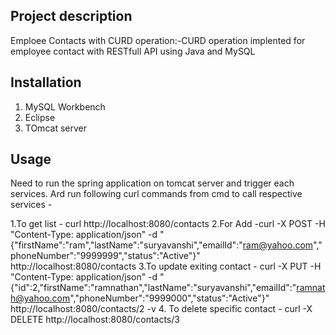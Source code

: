 ## Project description 
Emploee Contacts with CURD operation:-CURD operation implented for employee contact with RESTfull API using Java and MySQL

## Installation
1. MySQL Workbench
2. Eclipse
3. TOmcat server

## Usage
Need to run the spring application on tomcat server and trigger each services. Ard run following curl commands from cmd to call  respective services - 

1.To get list - curl http://localhost:8080/contacts
2.For Add -curl -X POST -H "Content-Type: application/json" -d "{\"firstName\":\"ram\",\"lastName\":\"suryavanshi\",\"emailId\":\"ram@yahoo.com\",\"phoneNumber\":\"9999999\",\"status\":\"Active\"}" http://localhost:8080/contacts
3.To update exiting contact - curl -X PUT -H "Content-Type: application/json" -d "{\"id\":2,\"firstName\":\"ramnathan\",\"lastName\":\"suryavanshi\",\"emailId\":\"ramnath@yahoo.com\",\"phoneNumber\":\"9999000\",\"status\":\"Active\"}" http://localhost:8080/contacts/2 -v
4. To delete specific contact - curl -X DELETE http://localhost:8080/contacts/3

